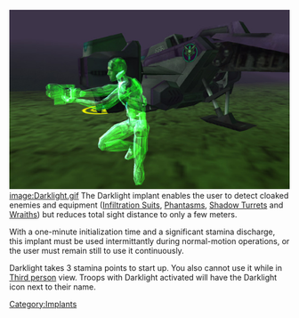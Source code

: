 ![](images/Darklight.jpg "fig:Darklight.jpg")
[image:Darklight.gif](image:Darklight.gif "wikilink") The Darklight
implant enables the user to detect cloaked enemies and equipment
([Infiltration Suits](Infiltration_Suit "wikilink"),
[Phantasms](Phantasm "wikilink"), [Shadow
Turrets](Shadow_Turret "wikilink") and [Wraiths](Wraith "wikilink")) but
reduces total sight distance to only a few meters.

With a one-minute initialization time and a significant stamina
discharge, this implant must be used intermittantly during normal-motion
operations, or the user must remain still to use it continuously.

Darklight takes 3 stamina points to start up. You also cannot use it
while in [Third person](Third_person "wikilink") view. Troops with
Darklight activated will have the Darklight icon next to their name.

[Category:Implants](Category:Implants "wikilink")
